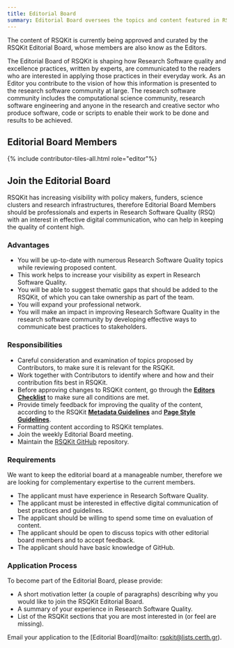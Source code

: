 ```yaml
---
title: Editorial Board
summary: Editorial Board oversees the topics and content featured in RSQKit.
---
```


The content of RSQKit is currently being approved and curated by the RSQKit Editorial Board, 
whose members are also know as the Editors.

The Editorial Board of RSQKit is shaping how Research Software quality and excellence practices,
written by experts, are communicated to the readers who are interested in applying those practices in their everyday work.
As an Editor you contribute to the vision of how this information is presented to the research software community at large.
The research software community includes the computational science community, research software engineering and anyone in
the research and creative sector who produce software, code or scripts to enable their work to be done and results to be achieved.

## Editorial Board Members

{% include contributor-tiles-all.html role="editor"%}

## Join the Editorial Board

RSQKit has increasing visibility with policy makers, funders, science clusters and research infrastructures, 
therefore Editorial Board Members should be professionals and experts in Research Software Quality (RSQ) with an interest 
in effective digital communication, who can help in keeping the quality of content high.

### Advantages

* You will be up-to-date with numerous Research Software Quality topics while reviewing proposed content.
* This work helps to increase your visibility as expert in Research Software Quality.
* You will be able to suggest thematic gaps that should be added to the RSQKit, of which you can take ownership as part of the team.
* You will expand your professional network.
* You will make an impact in improving Research Software Quality in the research software community by developing effective ways to communicate best practices to stakeholders.

### Responsibilities

* Careful consideration and examination of topics proposed by Contributors, to make sure it is relevant for the RSQKit.
* Work together with Contributors to identify where and how and their contribution fits best in RSQKit.
* Before approving changes to RSQKit content, go through the [**Editors Checklist**][editors_checklist] to make sure all conditions are met.
* Provide timely feedback for improving the quality of the content, according to the RSQKit [**Metadata Guidelines**][metadata_guidlines] and [**Page Style Guidelines**][page_style_guidelines].
* Formatting content according to RSQKit templates.
* Join the weekly Editorial Board meeting.
* Maintain the [RSQKit GitHub][rsqkit-repo] repository.

### Requirements

We want to keep the editorial board at a manageable number, therefore we are looking for complementary expertise to the current members.

* The applicant must have experience in Research Software Quality.
* The applicant must be interested in effective digital communication of best practices and guidelines.
* The applicant should be willing to spend some time on evaluation of content.
* The applicant should be open to discuss topics with other editorial board members and to accept feedback.
* The applicant should have basic knowledge of GitHub.

### Application Process

To become part of the Editorial Board, please provide:

* A short motivation letter (a couple of paragraphs) describing why you would like to join the RSQKit Editorial Board.
* A summary of your experience in Research Software Quality.
* List of the RSQKit sections that you are most interested in (or feel are missing).

Email your application to the [Editorial Board](mailto: rsqkit@lists.certh.gr).


[metadata_guidlines]: ./metadata_guidelines
[page_style_guidelines]: ./page_style_guidelines
[editors_checklist]: ./editors_checklist
[contributors]: https://github.com/EVERSE-ResearchSoftware/RSQKit/blob/main/_data/CONTRIBUTORS.yml
[rsqkit-repo]: https://github.com/EVERSE-ResearchSoftware/RSQKit
